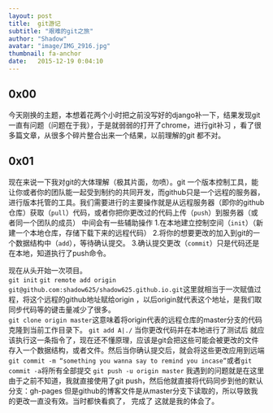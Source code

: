 ```yaml
---
layout: post
title:  git游记
subtitle: "艰难的git之旅"
author: "Shadow"
avatar: "image/IMG_2916.jpg"
thumbnail: fa-anchor
date:   2015-12-19 0:04:10
---
```

## 0x00
 今天刚换的主题，本想着花两个小时把之前没写好的django补一下，结果发现git一直有问题（问题在于我），于是就弱弱的打开了chrome，进行git补习
 ，看了很多篇文章，从很多个碎片整合出来一个结果，以前理解的git 都不对。
 
## 0x01
 现在来说一下我对git的大体理解（极其片面，勿喷）。git 一个版本控制工具，能让你或者你的团队能一起受到制约的共同开发，而github只是一个远程的服务器，
 进行版本托管的工具。我们需要进行的主要操作就是从远程服务器（即你的github仓库）获取（`pull`）代码，或者你把你更改过的代码上传（`push`）到服务器（或者同一个团队的成员）
 中间会有一些辅助操作
1.在本地建立控制空间（`init`）（新建一个本地仓库，存储下载下来的远程代码）
2.将你的想要更改的加入到git的一个数据结构中（`add`），等待确认提交。
3.确认提交更改（`commit`）只是代码还是在本地，知道执行了push命令。
 
 现在从头开始一次项目。   
  `git init` 
  `git remote add origin git@github.com:shadow625/shadow625.github.io.git`这里就相当于一次赋值过程，将这个远程的github地址赋给origin ，以后origin就代表这个地址，是我们取
  同步代码等的键击量减少了很多。   
  `git clone origin master`这意味着将origin代表的远程仓库的master分支的代码克隆到当前工作目录下。
  `git add A|./` 当你更改代码并在本地进行了测试后 就应该执行这一条指令了，现在还不懂原理，应该是git会把这些可能会被更改的文件存入一个数据结构，或者文件。然后当你确认提交后，就会将这些更改应用到远端   `git commit -m “something you wanna say to remind you incase”`或者`git commit -a`将所有全部提交
  `git push -u origin master` 我遇到的问题就是在这里 由于之前不知道，我就直接使用了git push，然后他就直接将代码同步到他的默认分支：gh-pages
但是github的博客文件是从master分支下读取的，所以导致我的更改一直没有效。当时都快看疯了，
  完成了 这就是我的体会了。
